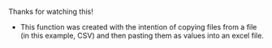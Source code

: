 Thanks for watching this!

- This function was created with the intention of copying files from a file (in this example, CSV) and then pasting them as values into an excel file. 
